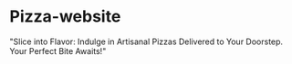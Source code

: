 # Pizza-website
"Slice into Flavor: Indulge in Artisanal Pizzas Delivered to Your Doorstep. Your Perfect Bite Awaits!"
